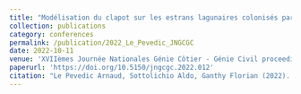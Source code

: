 ```yaml
---
title: "Modélisation du clapot sur les estrans lagunaires colonisés par des herbiers: implémentation dans WAVEWATCH III de la dissipation des vagues par la végétation"
collection: publications
category: conferences
permalink: /publication/2022_Le_Pevedic_JNGCGC
date: 2022-10-11
venue: 'XVIIèmes Journée Nationales Génie Côtier - Génie Civil proceedings'
paperurl: 'https://doi.org/10.5150/jngcgc.2022.012'
citation: "Le Pevedic Arnaud, Sottolichio Aldo, Ganthy Florian (2022). Modélisation du clapot sur les estrans lagunaires colonisés par des herbiers : implémentation dans WAVEWATCH III de la dissipation des vagues par la végétation. XVIIèmes Journée Nationales Génie Côtier - Génie Civil. 11 au 13 octobre 2022, Chatou. Thème 1 : Hydrodynamique marine et côtière, Article n° 12, pp. 105-112."
---
```

